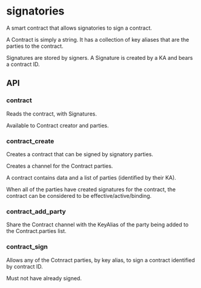 # signatories
A smart contract that allows signatories to sign a contract.

A Contract is simply a string. It has a collection of key aliases that are the parties to the contract.

Signatures are stored by signers. A Signature is created by a KA and bears a contract ID.

## API
### contract
Reads the contract, with Signatures.

Available to Contract creator and parties.

### contract_create
Creates a contract that can be signed by signatory parties.

Creates a channel for the Contract parties.

A contract contains data and a list of parties (identified by their KA).

When all of the parties have created signatures for the contract, the contract can be considered to be effective/active/binding.

### contract_add_party
Share the Contract channel with the KeyAlias of the party being added to the Contract.parties
list.

### contract_sign
Allows any of the Cotnract parties, by key alias, to sign a contract identified by contract ID.

Must not have already signed.